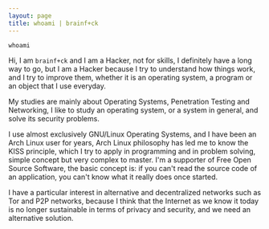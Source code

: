 ```yaml
---
layout: page
title: whoami | brainf+ck
---
```


```term
whoami
```

Hi, I am `brainf+ck` and I am a Hacker, not for skills, I definitely have a long way to go, but I am a Hacker because I try to understand how things work, and I try to improve them, whether it is an operating system, a program or an object that I use everyday.

My studies are mainly about Operating Systems, Penetration Testing and Networking, I like to study an operating system, or a system in general, and solve its security problems.

I use almost exclusively GNU/Linux Operating Systems, and I have been an Arch Linux user for years, Arch Linux philosophy has led me to know the KISS principle, which I try to apply in programming and in problem solving, simple concept but very complex to master.
I'm a supporter of Free Open Source Software, the basic concept is: if you can't read the source code of an application, you can't know what it really does once started.

I have a particular interest in alternative and decentralized networks such as Tor and P2P networks, because I think that the Internet as we know it today is no longer sustainable in terms of privacy and security, and we need an alternative solution.

